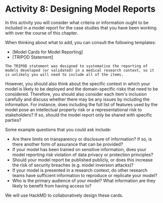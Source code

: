 # Activity 8: Designing Model Reports

In this activity you will consider what criteria or information ought to be included in a model report for the case studies that you have been working with over the course of this chapter. 

When thinking about what to add, you can consult the following templates:

- [Model Cards for Model Reporting]
- [TRIPOD Statement]

```{admonition} Note
The TRIPOD statement was designed to systematise the reporting of models developed (or validated) in a medical research context, so it is unlikely you will need to include all of the items.
```

However, you should also think about the specific context in which your model is likely to be deployed and the domain-specific risks that need to be considered. 
Therefore, you should also consider each item's inclusion carefully and discuss whether there may be any issues by including the information.
For instance, does including the full list of features used by the model pose an intellectual property risk or a representational risk to stakeholders? 
If so, should the model report only be shared with specific parties?

Some example questions that you could ask include:

- Are there limits on transparency or disclosure of information? If so, is there another form of assurance that can be provided?
- If your model has been trained on sensitive information, does your model reporting risk violation of data privacy or protection principles?
- Should your model report be published publicly, or does this increase the risk of security breaches (e.g. model inversion attacks)?
- If your model is presented in a research context, do other research teams have sufficient information to reproduce or replicate your model?
- Who is the primary audience of your model? What information are they likely to benefit from having access to?

We will use HackMD to collaboratively design these cards.

<!---

### Activity 8: Designing Model Cards

In this activity you will design hypothetical model reports for the case studies that you have been considering throughout the chapter.

Please visit  to view the associated instructions.

--->